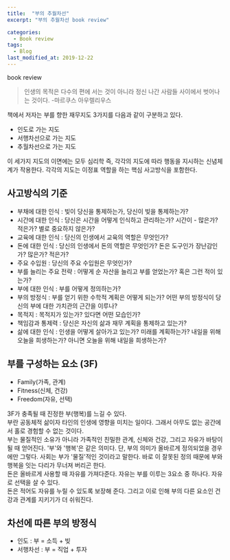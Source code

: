 ```yaml
---
title:  "부의 추월차선"
excerpt: "부의 추월차선 book review"

categories:
  - Book review
tags:
  - Blog
last_modified_at: 2019-12-22
---
```


book review
> 인생의 목적은 다수의 편에 서는 것이 아니라 정신 나간 사람들 사이에서 벗어나는 것이다. -마르쿠스 아우렐리우스  


책에서 저자는 부를 향한 재무지도 3가지를 다음과 같이 구분하고 있다.  
- 인도로 가는 지도  
- 서행차선으로 가는 지도  
- 추월차선으로 가는 지도  

이 세가지 지도의 이면에는 모두 심리학 즉, 각각의 지도에 따라 행동을 지시하는 신념체계가 작용한다. 각각의 지도는 이정표 역할을 하는 핵심 사고방식을 포함한다.   

## 사고방식의 기준  
- 부채에 대한 인식 : 빚이 당신을 통제하는가, 당신이 빚을 통제하는가?  
- 시간에 대한 인식 : 당신은 시간을 어떻게 인식하고 관리하는가? 시간이 - 많은가? 적은가? 별로 중요하지 않은가?  
- 교육에 대한 인식 : 당신의 인생에서 교육의 역할은 무엇인가?  
- 돈에 대한 인식 : 당신의 인생에서 돈의 역할은 무엇인가? 돈은 도구인가 장난감인가? 많은가? 적은가?  
- 주요 수입원 : 당신의 주요 수입원은 무엇인가?  
- 부를 늘리는 주요 전략 : 어떻게 순 자산을 늘리고 부를 얻었는가? 혹은 그런 적이 있는가?
- 부에 대한 인식 : 부를 어떻게 정의하는가?
- 부의 방정식 : 부를 얻기 위한 수학적 계획은 어떻게 되는가? 어떤 부의 방정식이 당신의 부에 대한 가치관의 근간을 이루나?
- 목적지 : 목적지가 있는가? 있다면 어떤 모습인가?
- 책임감과 통제력 : 당신은 자신의 삶과 재무 계획을 통제하고 있는가?
- 삶에 대한 인식 : 인생을 어떻게 살아가고 있는가? 미래를 계획하는가? 내일을 위해 오늘을 희생하는가? 아니면 오늘을 위해 내일을 희생하는가?

## 부를 구성하는 요소 (3F)
- Family(가족, 관계)
- Fitness(신체, 건강)
- Freedom(자유, 선택)

3F가 충족될 때 진정한 부(행복)를 느길 수 있다.  
부란 공동체적 삶이자 타인의 인생에 영향을 미치는 일이다. 그래서 아무도 없는 공간에서 홀로 경험할 수 없는 것이다.  
부는 물질적인 소유가 아니라 가족적인 친밀한 관계, 신체와 건강, 그리고 자유가 바탕이 될 때 얻어진다.
'부'와 '행복'은 같은 의미다. 단, 부의 의미가 올바르게 정의되었을 경우에만 그렇다. 사회는 부가 '물질'적인 것이라고 말한다. 바로 이 잘못된 정의 때문에 부와 행복을 잇는 다리가 무너져 버리곤 한다.  
돈은 올바르게 사용할 때 자유를 가져다준다. 자유는 부를 이루는 3요소 중 하나다. 자유로 선택을 살 수 있다.  
돈은 적어도 자유를 누릴 수 있도록 보장해 준다. 그리고 이로 인해 부의 다른 요소인 건강과 관계를 지키기가 더 쉬워진다.

## 차선에 따른 부의 방정식
- 인도 : 부 = 소득 + 빚  
- 서행차선 : 부 = 직업 + 투자